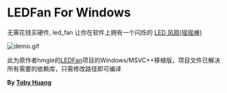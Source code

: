 # LEDFan For Windows

无需花钱买硬件, led_fan 让你在软件上拥有一个闪烁的 [LED 风扇(摇摇棒)](https://www.google.com/search?q=led+风扇&tbm=isch)

![demo.gif](demo.gif)

此为原作者hmgle的[LEDFan](https://github.com/hmgle/led_fan)项目的Windows/MSVC++移植版，项目文件已解决所有需要的依赖库，只需修改路径即可编译

**By [Toby Huang](http://toby.so/)**